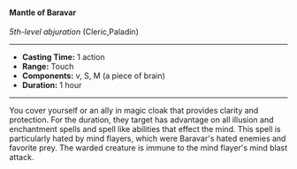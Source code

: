 #### Mantle of Baravar
*5th-level abjuration* (Cleric,Paladin)
___
- **Casting Time:** 1 action
- **Range:** Touch
- **Components:** v, S, M (a piece of brain)
- **Duration:** 1 hour
---
You cover yourself or an ally in magic cloak that
provides clarity and protection. For the duration,
they target has advantage on all illusion and
enchantment spells and spell like abilities that
effect the mind. This spell is particularly hated by
mind flayers, which were Baravar's hated enemies
and favorite prey. The warded creature is immune
to the mind flayer's mind blast attack.

